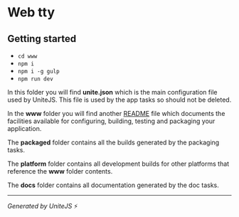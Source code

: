 # Web tty

## Getting started

- `cd www`
- `npm i`
- `npm i -g gulp`
- `npm run dev`


In this folder you will find **unite.json** which is the main configuration file used by UniteJS. This file is used by the app tasks so should not be deleted.

In the **www** folder you will find another [README](/www/README.md) file which documents the facilities available for configuring, building, testing and packaging your application.

The **packaged** folder contains all the builds generated by the packaging tasks.

The **platform** folder contains all development builds for other platforms that reference the **www** folder contents.

The **docs** folder contains all documentation generated by the doc tasks.

---
*Generated by UniteJS* :zap:
